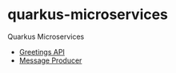 # quarkus-microservices
Quarkus Microservices 

- [Greetings API](greetings-api/README.md)
- [Message Producer](message-producer/README.md)
